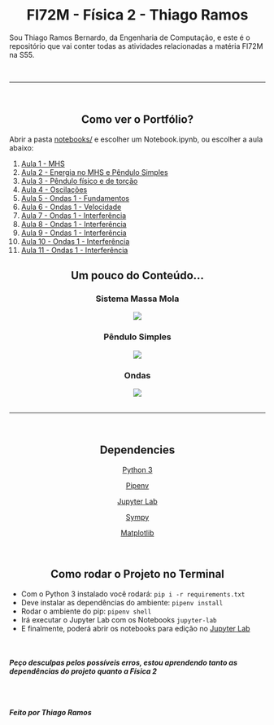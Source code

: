 <h1 align=center > FI72M - Física 2 - Thiago Ramos</h1>

Sou Thiago Ramos Bernardo, da Engenharia de Computação, e este é o repositório que vai conter todas as atividades relacionadas a matéria FI72M na S55.

<br/>


----------
<br/>

<h2 align=center> Como ver o Portfólio? </h2>


Abrir a pasta [notebooks/](notebooks/) e escolher um Notebook.ipynb, ou escolher a aula abaixo:


1. [Aula 1 - MHS](notebooks/1.MHS.ipynb)
2. [Aula 2 - Energia no MHS e Pêndulo Simples](notebooks/2.EnergyMHS_Pendulum.ipynb)
3. [Aula 3 - Pêndulo físico e de torção](notebooks/3.Pendulums.ipynb)
4. [Aula 4 - Oscilações](notebooks/4.Oscillations.ipynb)
5. [Aula 5 - Ondas 1 - Fundamentos](notebooks/5.Ondas1_Fundamentals.ipynb)
6. [Aula 6 - Ondas 1 - Velocidade](notebooks/6.Ondas1_Velocity.ipynb)
7. [Aula 7 - Ondas 1 - Interferência](notebooks/7.Ondas1_Interference.ipynb)
8. [Aula 8 - Ondas 1 - Interferência](notebooks/8.Ondas1_Standing.ipynb.ipynb)
9. [Aula 9 - Ondas 1 - Interferência](notebooks/9.Ondas2_Longitudinal.ipynb.ipynb)
10. [Aula 10 - Ondas 1 - Interferência](notebooks/10.Ondas2_Interference.ipynb.ipynb)
11. [Aula 11 - Ondas 1 - Interferência](notebooks/11.Ondas2_SoundLevel.ipynb.ipynb)


<div align="center">
    <h2> Um pouco do Conteúdo...</h2>
    <h3> Sistema Massa Mola</h3>
    <img scale="50%" src="https://gifsdefisicacom.files.wordpress.com/2018/11/20181128_191050.gif" />
    <h3>Pêndulo Simples</h3>
    <img scale="50%" src="https://2.bp.blogspot.com/-Bvw46G5Q8eE/WQipOLwWKtI/AAAAAAAAAQs/fa7l1fvmx7spClq5NLCsQh-aaHJgIt0aACLcB/s1600/MHS002.gif" />
    <h3>Ondas</h3>
    <img scale="50%" src="https://upload.wikimedia.org/wikipedia/commons/7/7d/Standing_wave_2.gif" />
</div>

<br/>

----------
<br/>

<h2 align=center> Dependencies </h2>

<div align=center>

[Python 3](https://www.python.org/)

[Pipenv](https://pypi.org/project/pipenv/)

[Jupyter Lab](https://jupyter.org/)

[Sympy](https://www.sympy.org/pt/index.html)

[Matplotlib](https://matplotlib.org/)

</div>

<br/>

<h2 align=center> Como rodar o Projeto no Terminal</h2>

- Com o Python 3 instalado você rodará: `pip i -r requirements.txt`
- Deve instalar as dependências do ambiente: `pipenv install`
- Rodar o ambiente do pip: `pipenv shell`
- Irá executar o Jupyter Lab com os Notebooks `jupyter-lab`
- E finalmente, poderá abrir os notebooks para edição no [Jupyter Lab](http://localhost:8888/lab/)

<br/>

<h5> Peço desculpas pelos possíveis erros, estou aprendendo tanto as dependências do projeto quanto a Física 2<h5>

<br/>

<h5> Feito por Thiago Ramos<h5>
